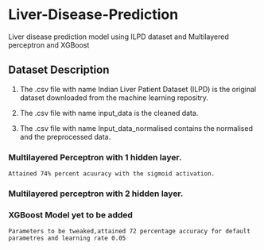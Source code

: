 # Liver-Disease-Prediction
Liver disease prediction model using ILPD dataset and Multilayered perceptron and XGBoost

## Dataset Description

1. The .csv file with name Indian Liver Patient Dataset (ILPD) is the original dataset downloaded from the machine learning repositry.

2. The .csv file with name input_data is the cleaned data.

3. The .csv file with name Input_data_normalised contains the normalised and the preprocessed data.


### Multilayered Perceptron with 1 hidden layer.
    Attained 74% percent acuuracy with the sigmoid activation.

### Multilayered perceptron with 2 hidden layer.

### XGBoost Model yet to be added
    Parameters to be tweaked,attained 72 percentage accuracy for default parametres and learning rate 0.05 
